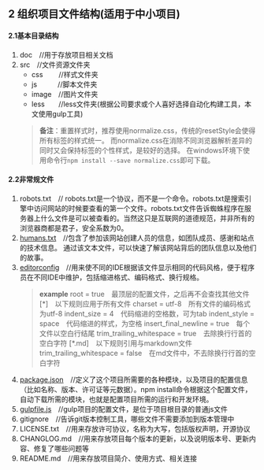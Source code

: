 ## 2 组织项目文件结构(适用于中小项目)
#### 2.1基本目录结构
1. doc　//用于存放项目相关文档
2. src　//文件资源文件夹
   - css　　  //样式文件夹
   - js　　　//脚本文件夹
   - image　//图片文件夹
   - less　　//less文件夹(根据公司要求或个人喜好选择自动化构建工具，本文使用gulp工具)
    > **备注**：重置样式时，推荐使用normalize.css，传统的resetStyle会使得所有标签的样式统一。
    > 而normalize.css在消除不同浏览器解析差异的同时又会保持标签的个性样式，是较好的选择。
    > 在windows环境下使用命令行`npm install --save normalize.css`即可下载。

#### 2.2非常规文件
1. robots.txt　// robots.txt是一个协议，而不是一个命令。robots.txt是搜索引擎中访问网站的时候要查看的第一个文件。robots.txt文件告诉蜘蛛程序在服务器上什么文件是可以被查看的。当然这只是互联网的道德规范，并非所有的浏览器商都是君子，安全系数为0。
2. [humans.txt](http://www.humanstxt.org.cn/)　//包含了参加该网站创建人员的信息，如团队成员、感谢和站点的技术信息。 通过该文本文件，可以快速了解该网站背后的团队信息以及他们的故事。
3. [editorconfig](http://editorconfig.org/)　//用来使不同的IDE根据该文件显示相同的代码风格，便于程序员在不同IDE中维护，包括缩进格式、编码格式、换行规格。
    > **example**
    > root = true　最顶层的配置文件，之后再不会查找其他文件
    > [\*]　以下规则应用于所有文件
    > charset = utf-8　所有文件的编码格式为utf-8
    > indent_size = 4　代码缩进的空格数，可为tab
    > indent_style = space　代码缩进的样式，为空格
    > insert_final_newline = true　每个文件以空白行结尾
    > trim_trailing_whitespace = true　去除换行行首的空白字符
    > [\*.md]　以下规则引用与markdown文件
    > trim_trailing_whitespace =  false　在md文件中，不去除换行行首的空白字符
4. [package.json](http://www.ydcss.com/archives/18)　//定义了这个项目所需要的各种模块，以及项目的配置信息（比如名称、版本、许可证等元数据）。npm install命令根据这个配置文件，自动下载所需的模块，也就是配置项目所需的运行和开发环境。
5. [gulpfile.js](http://www.ydcss.com/archives/18)　//gulp项目的配置文件，是位于项目根目录的普通js文件
6. gitignore　//告诉git版本控制工具，哪些文件不需要添加到版本管理中
7. LICENSE.txt　//用来存放许可协议，名称为大写，包括版权声明，开源协议
8. CHANGLOG.md　//用来存放项目每个版本的更新，以及说明版本号、更新内容、修复了哪些问题等
9. README.md　//用来存放项目简介、使用方式、相关连接
